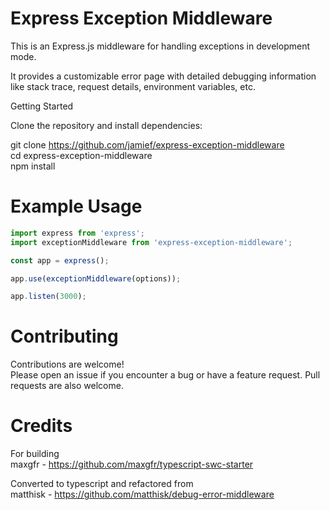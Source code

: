# Express Exception Middleware

This is an Express.js middleware for handling exceptions in development mode.

It provides a customizable error page with detailed debugging information like stack trace, request details, environment variables, etc.

Getting Started

Clone the repository and install dependencies:

git clone https://github.com/jamief/express-exception-middleware  
cd express-exception-middleware  
npm install  

# Example Usage

```js
import express from 'express';
import exceptionMiddleware from 'express-exception-middleware';

const app = express();

app.use(exceptionMiddleware(options));

app.listen(3000);
```

# Contributing

Contributions are welcome!  
Please open an issue if you encounter a bug or have a feature request. Pull requests are also welcome.

# Credits

For building  
maxgfr - https://github.com/maxgfr/typescript-swc-starter

Converted to typescript and refactored from  
matthisk - https://github.com/matthisk/debug-error-middleware
